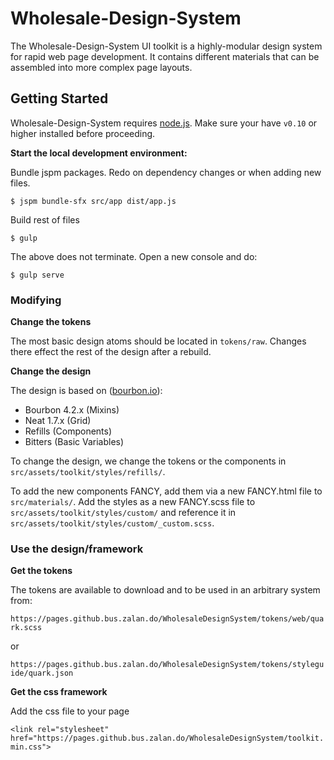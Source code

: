 # Wholesale-Design-System

The Wholesale-Design-System UI toolkit is a highly-modular design system for rapid web page development. It contains different materials that can be assembled into more complex page layouts.

## Getting Started

Wholesale-Design-System requires [node.js](http://nodejs.org). Make sure your have `v0.10` or higher installed before proceeding.

**Start the local development environment:**

Bundle jspm packages. Redo on dependency changes or when adding new files.
```
$ jspm bundle-sfx src/app dist/app.js
```
Build rest of files
```
$ gulp
```
The above does not terminate. Open a new console and do:
```
$ gulp serve
```

### Modifying

**Change the tokens**

The most basic design atoms should be located in `tokens/raw`. Changes there effect the rest of the design after a rebuild.

**Change the design**

The design is based on ([bourbon.io](http://bourbon.io)):

* Bourbon 4.2.x (Mixins)
* Neat 1.7.x (Grid)
* Refills (Components)
* Bitters (Basic Variables)

To change the design, we change the tokens or the components in `src/assets/toolkit/styles/refills/`.

To add the new components FANCY, add them via a new FANCY.html file to `src/materials/`. 
Add the styles as a new FANCY.scss file to `src/assets/toolkit/styles/custom/` and reference it in `src/assets/toolkit/styles/custom/_custom.scss`.

### Use the design/framework

**Get the tokens**

The tokens are available to download and to be used in an arbitrary system from:

`https://pages.github.bus.zalan.do/WholesaleDesignSystem/tokens/web/quark.scss`

or

`https://pages.github.bus.zalan.do/WholesaleDesignSystem/tokens/styleguide/quark.json`

**Get the css framework**

Add the css file to your page

`<link rel="stylesheet" href="https://pages.github.bus.zalan.do/WholesaleDesignSystem/toolkit.min.css">`
